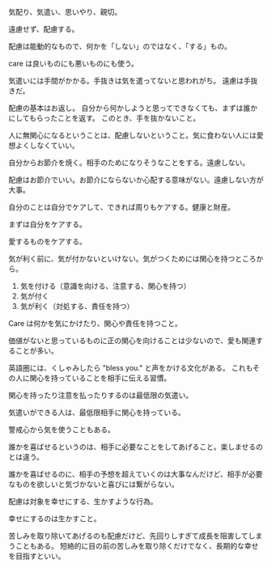 気配り、気遣い、思いやり、親切。

遠慮せず、配慮する。

配慮は能動的なもので、何かを「しない」のではなく、「する」もの。

care は良いものにも悪いものにも使う。

気遣いには手間がかかる。手抜きは気を遣ってないと思われがち。
遠慮は手抜きだ。

配慮の基本はお返し。
自分から何かしようと思ってできなくても、まずは誰かにしてもらったことを返す。
このとき、手を抜かないこと。

人に無関心になるということは、配慮しないということ。気に食わない人には愛想よくしなくていい。

自分からお節介を焼く。相手のためになりそうなことをする。遠慮しない。

配慮はお節介でいい。お節介にならないか心配する意味がない。遠慮しない方が大事。

自分のことは自分でケアして、できれば周りもケアする。健康と財産。

まずは自分をケアする。

愛するものをケアする。

気が利く前に、気が付かないといけない。気がつくためには関心を持つところから。

1. 気を付ける（意識を向ける、注意する、関心を持つ）
2. 気が付く
3. 気が利く（対処する、責任を持つ）

Care は何かを気にかけたり、関心や責任を持つこと。

価値がないと思っているものに正の関心を向けることは少ないので、愛も関連することが多い。

英語圏には、くしゃみしたら "bless you." と声をかける文化がある。
これもその人に関心を持っていることを相手に伝える習慣。

関心を持ったり注意を払ったりするのは最低限の気遣い。

気遣いができる人は、最低限相手に関心を持っている。

警戒心から気を使うこともある。

誰かを喜ばせるというのは、相手に必要なことをしてあげること。楽しませるのとは違う。

誰かを喜ばせるのに、相手の予想を超えていくのは大事なんだけど、相手が必要なものを欲しいと気づかないと喜びには繋がらない。

配慮は対象を幸せにする、生かすような行為。

幸せにするのは生かすこと。

苦しみを取り除いてあげるのも配慮だけど、先回りしすぎて成長を阻害してしまうこともある。
短絡的に目の前の苦しみを取り除くだけでなく、長期的な幸せを目指すといい。
